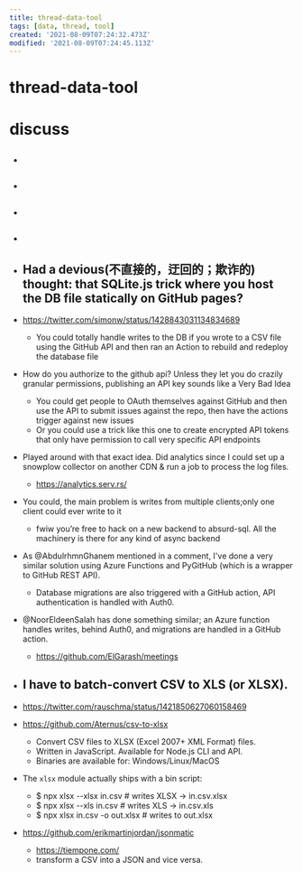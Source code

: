 ```yaml
---
title: thread-data-tool
tags: [data, thread, tool]
created: '2021-08-09T07:24:32.473Z'
modified: '2021-08-09T07:24:45.113Z'
---
```


# thread-data-tool

# discuss

- ## 

- ## 

- ## 

- ## 

- ## Had a devious(不直接的，迂回的；欺诈的) thought: that SQLite.js trick where you host the DB file statically on GitHub pages? 
- https://twitter.com/simonw/status/1428843031134834689
  - You could totally handle writes to the DB if you wrote to a CSV file using the GitHub API and then ran an Action to rebuild and redeploy the database file
- How do you authorize to the github api? Unless they let you do crazily granular permissions, publishing an API key sounds like a Very Bad Idea
  - You could get people to OAuth themselves against GitHub and then use  the API to submit issues against the repo, then have the actions trigger against new issues
  - Or you could use a trick like this one to create encrypted API tokens that only have permission to call very specific API endpoints
- Played around with that exact idea. Did analytics since I could set up a snowplow collector on another CDN & run a job to process the log files. 
  - https://analytics.serv.rs/
- You could, the main problem is writes from multiple clients;only one client could ever write to it
  - fwiw you’re free to hack on a new backend to absurd-sql. All the machinery is there for any kind of async backend
- As @AbdulrhmnGhanem mentioned in a comment, I've done a very similar solution using Azure Functions and PyGitHub (which is a wrapper to GitHub REST API).
  - Database migrations are also triggered with a GitHub action, API authentication is handled with Auth0.
- @NoorEldeenSalah has done something similar; an Azure function handles writes, behind Auth0, and migrations are handled in a GitHub action.
  - https://github.com/ElGarash/meetings

- ## I have to batch-convert CSV to XLS (or XLSX).
- https://twitter.com/rauschma/status/1421850627060158469
- https://github.com/Aternus/csv-to-xlsx
  - Convert CSV files to XLSX (Excel 2007+ XML Format) files.
  - Written in JavaScript. Available for Node.js CLI and API.
  - Binaries are available for: Windows/Linux/MacOS
- The `xlsx` module actually ships with a bin script:
  - $ npx xlsx --xlsx in.csv # writes XLSX -> in.csv.xlsx
  - $ npx xlsx --xls in.csv # writes XLS -> in.csv.xls
  - $ npx xlsx in.csv -o out.xlsx # writes to out.xlsx
- https://github.com/erikmartinjordan/jsonmatic
  - https://tiempone.com/
  - transform a CSV into a JSON and vice versa.
